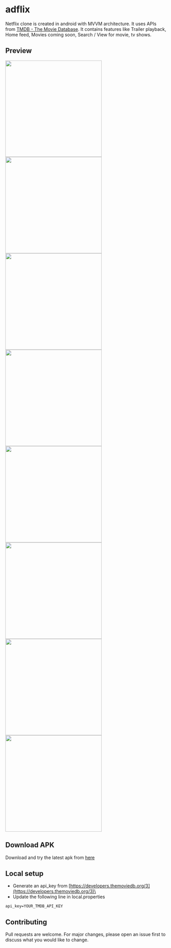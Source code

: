 # adflix

Netflix clone is created in android with MVVM architecture. It uses APIs from [TMDB - The Movie Database](https://www.themoviedb.org/documentation/api). It contains features like Trailer playback, Home feed, Movies coming soon, Search / View for movie, tv shows.

## Preview
<img src="https://i.ibb.co/xS3hL8p/1.jpg" width=300/>
<img src="https://i.ibb.co/zxT5vzV/2.jpg" width=300/>
<img src="https://i.ibb.co/Yd1BwRZ/3.jpg" width=300/>
<img src="https://i.ibb.co/3TMhrk5/4.jpg" width=300/>
<img src="https://i.ibb.co/QfwrfRZ/5.jpg" width=300/>
<img src="https://i.ibb.co/p3ZFk8Q/6.jpg" width=300/>
<img src="https://i.ibb.co/gT5Lkq1/7.jpg" width=300/>
<img src="https://i.ibb.co/k4hsykL/8.jpg" width=300/>

## Download APK
Download and try the latest apk from [here](https://github.com/Gopalakrishnan-V/netflix-clone/releases)

## Local setup
* Generate an api_key from [https://developers.themoviedb.org/3](https://developers.themoviedb.org/3)\
* Update the following line in local.properties
```
api_key=YOUR_TMDB_API_KEY
```

## Contributing
Pull requests are welcome. For major changes, please open an issue first to discuss what you would like to change.
